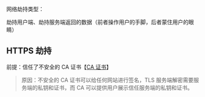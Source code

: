 网络劫持类型：

劫持用户端、劫持服务端返回的数据（前者操作用户的手脚，后者蒙住用户的眼睛）





## HTTPS 劫持

前提：信任了不安全的 CA 证书【[CA 证书](./CA证书)】

> 原因：不安全的 CA 证书可以给任何网站进行签名，TLS 服务端解密需要服务端的私钥和证书，而 CA 可以提供用户展示信任服务端的私钥和证书。

